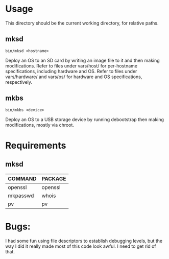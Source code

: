 # Usage

This directory should be the current working directory, for relative paths.

## mksd

    bin/mksd <hostname>

Deploy an OS to an SD card by writing an image file to it and then making modifications.  Refer to files under vars/host/ for per-hostname specifications, including hardware and OS.  Refer to files under vars/hardware/ and vars/os/ for hardware and OS specifications, respectively.

## mkbs

    bin/mkbs <device>

Deploy an OS to a USB storage device by running debootstrap then making modifications, mostly via chroot.

# Requirements

## mksd

| COMMAND     | PACKAGE |
| :------     | :------ |
| openssl     | openssl |
| mkpasswd    | whois   |
| pv          | pv      |


# Bugs:

I had some fun using file descriptors to establish debugging levels, but the
way I did it really made most of this code look awful.  I need to get rid of that.
